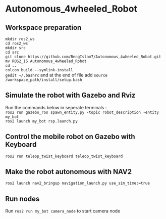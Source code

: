 # Autonomous_4wheeled_Robot
## Workspace preparation
``mkdir ros2_ws`` <br/>
``cd ros2_ws`` <br/>
``mkdir src`` <br/>
``cd src`` <br/>
``git clone https://github.com/BengIslam7/Autonomous_4wheeled_Robot.git`` <br/>
``mv ROS2_IS Autonomous_4wheeled_Robot`` <br/>
``cd ..`` <br/>
``colcon build --symlink-install`` <br/>
``gedit ~/.bashrc`` and at the end of file add ``source /workspace_path/install/setup.bash`` 
## Simulate the robot with Gazebo and Rviz
Run the commands below in seperate terminals : <br/>
``ros2 run gazebo_ros spawn_entity.py -topic robot_description -entity my_bot`` <br/>
``ros2 launch my_bot rsp.launch.py``
## Control the mobile robot on Gazebo with Keyboard
``ros2 run teleop_twist_keyboard teleop_twist_keyboard``
## Make the robot autonomous with NAV2
``ros2 launch nav2_bringup navigation_launch.py use_sim_time:=true``
## Run nodes
Run ``ros2 run my_bot camera_node`` to start camera node <br/>

 
